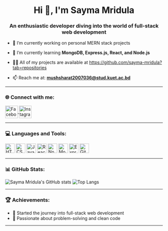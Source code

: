 <h1 align="center">Hi 👋, I'm Sayma Mridula</h1>
<h3 align="center">An enthusiastic developer diving into the world of full-stack web development</h3>

- 🔭 I’m currently working on personal MERN stack projects
  
- 🌱 I’m currently learning **MongoDB, Express.js, React, and Node.js**
  
- 👩‍💻 All of my projects are available at https://github.com/sayma-mridula?tab=repositories
   
- 📫 Reach me at: **mushsharat2007036@stud.kuet.ac.bd** 
  

---


### 🌐 Connect with me:

<p align="left">
  <a href="https://facebook.com/sayma.mushsharat" target="blank">
    <img align="center" src="https://img.icons8.com/color/48/000000/facebook.png" alt="Facebook" height="40" width="40" />
  </a>
  <a href="https://instagram.com/mridula_sayma?igsh=MWFiNTRuanlqMm8ybA==" target="blank">
    <img align="center" src="https://img.icons8.com/color/48/000000/instagram-new--v1.png" alt="Instagram" height="40" width="40" />
  </a>
</p>



---

### 💻 Languages and Tools:
<p align="left">
  <img src="https://cdn.jsdelivr.net/gh/devicons/devicon/icons/html5/html5-original.svg" height="30" alt="HTML" />
  <img src="https://cdn.jsdelivr.net/gh/devicons/devicon/icons/css3/css3-original.svg" height="30" alt="CSS" />
  <img src="https://cdn.jsdelivr.net/gh/devicons/devicon/icons/javascript/javascript-original.svg" height="30" alt="JavaScript" />
  <img src="https://cdn.jsdelivr.net/gh/devicons/devicon/icons/react/react-original.svg" height="30" alt="React" />
  <img src="https://cdn.jsdelivr.net/gh/devicons/devicon/icons/nodejs/nodejs-original.svg" height="30" alt="NodeJS" />
  <img src="https://cdn.jsdelivr.net/gh/devicons/devicon/icons/mongodb/mongodb-original.svg" height="30" alt="MongoDB" />
  <img src="https://cdn.jsdelivr.net/gh/devicons/devicon/icons/express/express-original.svg" height="30" alt="ExpressJS" />
  <img src="https://cdn.jsdelivr.net/gh/devicons/devicon/icons/github/github-original.svg" height="30" alt="GitHub" />
</p>

---

### 📊 GitHub Stats:
![Sayma Mridula's GitHub stats](https://github-readme-stats.vercel.app/api?username=sayma-mridula&show_icons=true&theme=tokyonight)
![Top Langs](https://github-readme-stats.vercel.app/api/top-langs/?username=sayma-mridula&layout=compact&theme=tokyonight)

---

### 🏆 Achievements:
- 🚀 Started the journey into full-stack web development
- 🌟 Passionate about problem-solving and clean code

---


<!--
**sayma-mridula/sayma-mridula** is a ✨ _special_ ✨ repository because its `README.md` (this file) appears on your GitHub profile.

Here are some ideas to get you started:

- 🔭 I’m currently working on ...
- 🌱 I’m currently learning ...
- 👯 I’m looking to collaborate on ...
- 🤔 I’m looking for help with ...
- 💬 Ask me about ...
- 📫 How to reach me: ...
- 😄 Pronouns: ...
- ⚡ Fun fact: ...
-->
